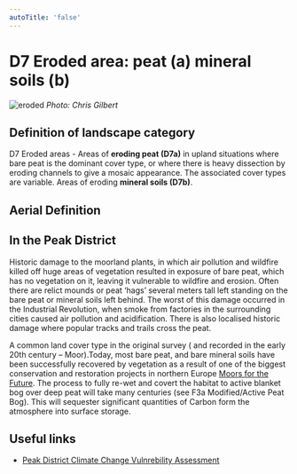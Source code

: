 ```yaml
---
autoTitle: 'false'
---
```


# D7 Eroded area: peat (a) mineral soils (b)

![eroded](./img/d7.png)
*Photo: Chris Gilbert*

## Definition of landscape category

D7 Eroded areas - Areas of **eroding peat (D7a)** in upland situations where bare peat is the dominant cover type, or where there is heavy dissection by eroding channels to give a mosaic appearance. The associated cover types are variable. Areas of eroding **mineral soils (D7b)**.

## Aerial Definition



## In the Peak District
Historic damage to the moorland plants, in which air pollution and wildfire killed off huge areas of vegetation resulted in exposure of bare peat, which has no vegetation on it, leaving it vulnerable to wildfire and erosion. Often there are relict mounds or peat ‘hags’ several meters tall left standing on the bare peat or mineral soils left behind. The worst of this damage occurred in the Industrial Revolution, when smoke from factories in the surrounding cities caused air pollution and acidification. There is also localised historic damage where popular tracks and trails cross the peat.

A common land cover type in the original survey ( and recorded in the early 20th century – Moor).Today, most bare peat, and bare mineral soils have been successfully recovered by vegetation as a result of one of the biggest conservation and restoration projects in northern Europe [Moors for the Future](https://www.moorsforthefuture.org.uk/). The process to fully re-wet and covert the habitat to active blanket bog over deep peat will take many centuries (see F3a Modified/Active Peat Bog). This will sequester significant quantities of Carbon form the atmosphere into surface storage. 

## Useful links

* [Peak District Climate Change Vulnrebility Assessment](https://reports.peakdistrict.gov.uk/ccva/docs/assessments/habitats/habitats.html)